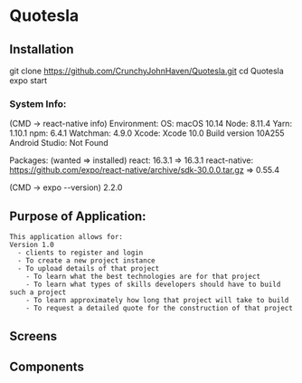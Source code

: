 # Quotesla 

## Installation 
git clone https://github.com/CrunchyJohnHaven/Quotesla.git
cd Quotesla
expo start 

### System Info: 
(CMD -> react-native info)
Environment:
  OS: macOS 10.14
  Node: 8.11.4
  Yarn: 1.10.1
  npm: 6.4.1
  Watchman: 4.9.0
  Xcode: Xcode 10.0 Build version 10A255
  Android Studio: Not Found

Packages: (wanted => installed)
  react: 16.3.1 => 16.3.1
  react-native: https://github.com/expo/react-native/archive/sdk-30.0.0.tar.gz => 0.55.4

(CMD -> expo --version)
2.2.0

## Purpose of Application: 
    This application allows for:
    Version 1.0
      - clients to register and login 
      - To create a new project instance
      - To upload details of that project
        - To learn what the best technologies are for that project 
        - To learn what types of skills developers should have to build such a project 
        - To learn approximately how long that project will take to build
        - To request a detailed quote for the construction of that project

## Screens 

## Components 


